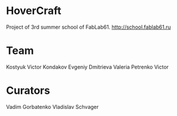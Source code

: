 # HoverCraft
Project of 3rd summer school of FabLab61.
http://school.fablab61.ru

# Team
Kostyuk Victor
Kondakov Evgeniy
Dmitrieva Valeria
Petrenko Victor

# Curators
Vadim Gorbatenko
Vladislav Schvager
